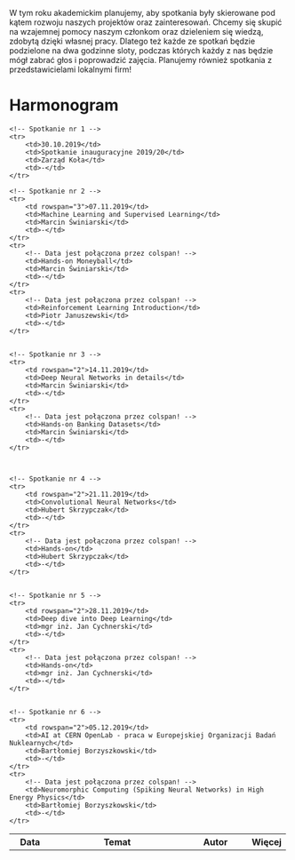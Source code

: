 W tym roku akademickim planujemy, aby spotkania były skierowane pod kątem rozwoju naszych projektów oraz zainteresowań.
 Chcemy się skupić na wzajemnej pomocy naszym członkom oraz dzieleniem się wiedzą, zdobytą dzięki własnej pracy.
 Dlatego też każde ze spotkań będzie podzielone na dwa godzinne sloty, podczas których każdy z nas będzie mógł
 zabrać głos i poprowadzić zajęcia. Planujemy również spotkania z przedstawicielami lokalnymi firm!

# Harmonogram

<table>
    <tr>
        <th style="width:15%;">Data</th>
        <th style="width:48%;">Temat</th>
        <th style="width:23%;">Autor</th>
        <th style="width:14%;">Więcej</th>
    </tr>

    <!-- Spotkanie nr 1 -->
    <tr>
        <td>30.10.2019</td>
        <td>Spotkanie inauguracyjne 2019/20</td>
        <td>Zarząd Koła</td>
        <td>-</td>
    </tr>

    <!-- Spotkanie nr 2 -->
    <tr>
        <td rowspan="3">07.11.2019</td>
        <td>Machine Learning and Supervised Learning</td>
        <td>Marcin Świniarski</td>
        <td>-</td>
    </tr>
    <tr>
        <!-- Data jest połączona przez colspan! -->
        <td>Hands-on Moneyball</td>
        <td>Marcin Świniarski</td>
        <td>-</td>
    </tr>
	<tr>
        <!-- Data jest połączona przez colspan! -->
        <td>Reinforcement Learning Introduction</td>
        <td>Piotr Januszewski</td>
		<td>-</td>
    </tr>


    <!-- Spotkanie nr 3 -->
    <tr>
        <td rowspan="2">14.11.2019</td>
        <td>Deep Neural Networks in details</td>
        <td>Marcin Świniarski</td>
        <td>-</td>
    </tr>
	<tr>
        <!-- Data jest połączona przez colspan! -->
        <td>Hands-on Banking Datasets</td>
        <td>Marcin Świniarski</td>
		<td>-</td>
    </tr>



    <!-- Spotkanie nr 4 -->
    <tr>
        <td rowspan="2">21.11.2019</td>
        <td>Convolutional Neural Networks</td>
        <td>Hubert Skrzypczak</td>
        <td>-</td>
    </tr>
    <tr>
        <!-- Data jest połączona przez colspan! -->
        <td>Hands-on</td>
        <td>Hubert Skrzypczak</td>
        <td>-</td>
    </tr>


    <!-- Spotkanie nr 5 -->
    <tr>
        <td rowspan="2">28.11.2019</td>
        <td>Deep dive into Deep Learning</td>
        <td>mgr inż. Jan Cychnerski</td>
        <td>-</td>
    </tr>
    <tr>
        <!-- Data jest połączona przez colspan! -->
        <td>Hands-on</td>
        <td>mgr inż. Jan Cychnerski</td>
        <td>-</td>
    </tr>


    <!-- Spotkanie nr 6 -->
    <tr>
        <td rowspan="2">05.12.2019</td>
        <td>AI at CERN OpenLab - praca w Europejskiej Organizacji Badań Nuklearnych</td>
        <td>Bartłomiej Borzyszkowski</td>
        <td>-</td>
    </tr>
    <tr>
        <!-- Data jest połączona przez colspan! -->
        <td>Neuromorphic Computing (Spiking Neural Networks) in High Energy Physics</td>
        <td>Bartłomiej Borzyszkowski</td>
        <td>-</td>
    </tr>

</table>

